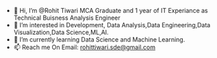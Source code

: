 - 👋 Hi, I’m @Rohit Tiwari MCA Graduate and 1 year of IT Experiance as Technical Buisness Analysis Engineer
- 👀 I’m interested in Development, Data Analysis,Data Engineering,Data Visualization,Data Science,ML,AI.
- 🌱 I’m currently learning Data Science and Machine Learning.
- 📫 Reach me On Email: rohittiwari.sde@gmail.com
<!---
Rohit-Tiwari-97/Rohit-Tiwari-97 is a ✨ special ✨ repository because its `README.md` (this file) appears on your GitHub profile.
You can click the Preview link to take a look at your changes.
--->
